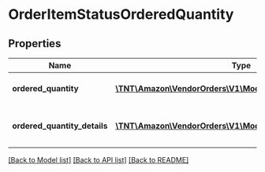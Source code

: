 # OrderItemStatusOrderedQuantity

## Properties
Name | Type | Description | Notes
------------ | ------------- | ------------- | -------------
**ordered_quantity** | [**\TNT\Amazon\VendorOrders\V1\Model\ItemQuantity**](ItemQuantity.md) | Item quantity ordered. | [optional] 
**ordered_quantity_details** | [**\TNT\Amazon\VendorOrders\V1\Model\OrderedQuantityDetails[]**](OrderedQuantityDetails.md) | Details of item quantity ordered. | [optional] 

[[Back to Model list]](../README.md#documentation-for-models) [[Back to API list]](../README.md#documentation-for-api-endpoints) [[Back to README]](../README.md)


